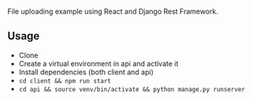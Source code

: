 File uploading example using React and Django Rest Framework.

## Usage
- Clone
- Create a virtual environment in api and activate it
- Install dependencies (both client and api)
- `cd client && npm run start`
- `cd api && source venv/bin/activate && python manage.py runserver`